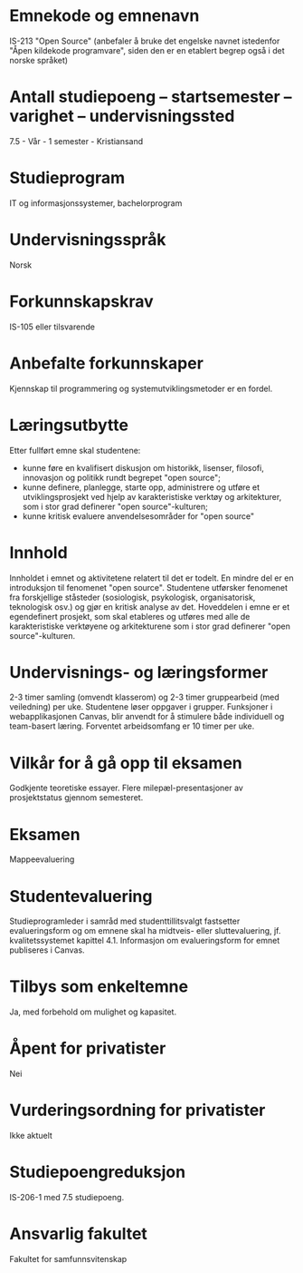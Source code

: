 # Emnekode og emnenavn
IS-213 "Open Source" (anbefaler å bruke det engelske navnet istedenfor "Åpen kildekode programvare", siden den er en etablert begrep også i det norske språket)

# Antall studiepoeng – startsemester – varighet – undervisningssted
7.5 - Vår - 1 semester - Kristiansand

# Studieprogram
IT og informasjonssystemer, bachelorprogram

# Undervisningsspråk
Norsk

# Forkunnskapskrav
IS-105 eller tilsvarende

# Anbefalte forkunnskaper
Kjennskap til programmering og systemutviklingsmetoder er en fordel. 

# Læringsutbytte
Etter fullført emne skal studentene:
* kunne føre en kvalifisert diskusjon om historikk, lisenser, filosofi, innovasjon og politikk rundt begrepet "open source";
* kunne definere, planlegge, starte opp, administrere og utføre et utviklingsprosjekt ved hjelp av karakteristiske verktøy og arkitekturer, som i stor grad definerer "open source"-kulturen;
* kunne kritisk evaluere anvendelsesområder for "open source"

# Innhold
Innholdet i emnet og aktivitetene relatert til det er todelt. 
En mindre del er en introduksjon til fenomenet "open source". Studentene utførsker fenomenet fra forskjellige ståsteder (sosiologisk, psykologisk, organisatorisk, teknologisk osv.) og gjør en kritisk analyse av det. 
Hoveddelen i emne er et egendefinert prosjekt, som skal etableres og utføres med alle de karakteristiske verktøyene og arkitekturene som i stor grad definerer "open source"-kulturen. 

# Undervisnings- og læringsformer
2-3 timer samling (omvendt klasserom) og 2-3 timer gruppearbeid (med veiledning) per uke. 
Studentene løser oppgaver i grupper.
Funksjoner i webapplikasjonen Canvas, blir anvendt for å stimulere både individuell og team-basert læring. 
Forventet arbeidsomfang er 10 timer per uke. 

# Vilkår for å gå opp til eksamen
Godkjente teoretiske essayer. 
Flere milepæl-presentasjoner av prosjektstatus gjennom semesteret.

# Eksamen
Mappeevaluering

# Studentevaluering
Studieprogramleder i samråd med studenttillitsvalgt fastsetter evalueringsform og om emnene skal ha midtveis- eller sluttevaluering, jf. kvalitetssystemet kapittel 4.1. Informasjon om evalueringsform for emnet publiseres i Canvas.

# Tilbys som enkeltemne
Ja, med forbehold om mulighet og kapasitet.

# Åpent for privatister
Nei

# Vurderingsordning for privatister
Ikke aktuelt

# Studiepoengreduksjon
IS-206-1 med 7.5 studiepoeng.

# Ansvarlig fakultet
Fakultet for samfunnsvitenskap
